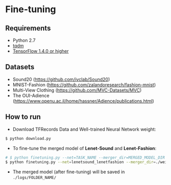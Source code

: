 # Fine-tuning
## Requirements
- Python 2.7
- [tqdm](https://github.com/tqdm/tqdm)
- [TensorFlow 1.4.0 or higher](https://github.com/tensorflow/tensorflow)

## Datasets
- Sound20 (https://github.com/ivclab/Sound20)
- MNIST-Fashion (https://github.com/zalandoresearch/fashion-mnist)
- Multi-View Clothing (https://github.com/MVC-Datasets/MVC)
- The OUI-Adience (https://www.openu.ac.il/home/hassner/Adience/publications.html)

## How to run
- Download TFRecords Data and Well-trained Neural Network weight:

```bash
$ python download.py
```

- To fine-tune the merged model of **Lenet-Sound** and **Lenet-Fashion**:

```bash
# $ python finetuning.py --net=TASK_NAME --merger_dir=MERGED_MODEL_DIR
$ python finetuning.py --net=lenetsound_lenetfashion --merger_dir=./weight_loader/weight/lenetsound_lenetfashion/merge_ACCU/ --batch_size=64  --save_model=True
```

- The merged model (after fine-tuning) will be saved in `./logs/FOLDER_NAME/`

    
    

